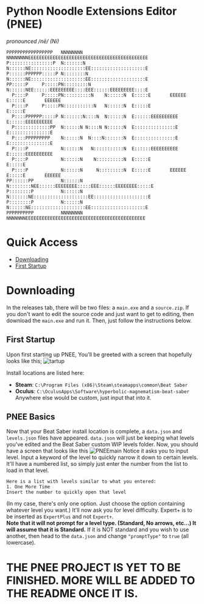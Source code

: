 # Python Noodle Extensions Editor (PNEE)
*pronounced /nē/ (Ni)*
```
PPPPPPPPPPPPPPPPP   NNNNNNNN        NNNNNNNNEEEEEEEEEEEEEEEEEEEEEEEEEEEEEEEEEEEEEEEEEEEE
P::::::::::::::::P  N:::::::N       N::::::NE::::::::::::::::::::EE::::::::::::::::::::E
P::::::PPPPPP:::::P N::::::::N      N::::::NE::::::::::::::::::::EE::::::::::::::::::::E
PP:::::P     P:::::PN:::::::::N     N::::::NEE::::::EEEEEEEEE::::EEE::::::EEEEEEEEE::::E
  P::::P     P:::::PN::::::::::N    N::::::N  E:::::E       EEEEEE  E:::::E       EEEEEE
  P::::P     P:::::PN:::::::::::N   N::::::N  E:::::E               E:::::E             
  P::::PPPPPP:::::P N:::::::N::::N  N::::::N  E::::::EEEEEEEEEE     E::::::EEEEEEEEEE   
  P:::::::::::::PP  N::::::N N::::N N::::::N  E:::::::::::::::E     E:::::::::::::::E   
  P::::PPPPPPPPP    N::::::N  N::::N:::::::N  E:::::::::::::::E     E:::::::::::::::E   
  P::::P            N::::::N   N:::::::::::N  E::::::EEEEEEEEEE     E::::::EEEEEEEEEE   
  P::::P            N::::::N    N::::::::::N  E:::::E               E:::::E             
  P::::P            N::::::N     N:::::::::N  E:::::E       EEEEEE  E:::::E       EEEEEE
PP::::::PP          N::::::N      N::::::::NEE::::::EEEEEEEE:::::EEE::::::EEEEEEEE:::::E
P::::::::P          N::::::N       N:::::::NE::::::::::::::::::::EE::::::::::::::::::::E
P::::::::P          N::::::N        N::::::NE::::::::::::::::::::EE::::::::::::::::::::E
PPPPPPPPPP          NNNNNNNN         NNNNNNNEEEEEEEEEEEEEEEEEEEEEEEEEEEEEEEEEEEEEEEEEEEE
```
# Quick Access
- [Downloading](#Downloading)
- [First Startup](#FirstStartup)
# Downloading
In the releases tab, there will be two files: a `main.exe` and a `source.zip`. If you don't want to edit the source code and just want to get to editing, then download the `main.exe` and run it. Then, just follow the instructions below.

## First Startup
Upon first starting up PNEE, You'll be greeted with a screen that hopefully looks like this;
![tartup](https://i.ibb.co/qFTT65L/First-Startup.png)

Install locations are listed here:
- **Steam**: `C:\Program Files (x86)\Steam\steamapps\common\Beat Saber`
- **Oculus**: `C:\OculusApps\Software\hyperbolic-magnematism-beat-saber`\
Anywhere else would be custom, just input that into it.

## PNEE Basics
Now that your Beat Saber install location is complete, a `data.json` and `levels.json` files have appeared. `data.json` will just be keeping what levels you've edited and the Beat Saber custom WIP levels folder. 
Now, you should have a screen that looks like this
![PNEEmain](https://i.ibb.co/Qbs1zBR/Intro-Screen.png)
Notice it asks you to input level. Input a keyword of the level to quickly narrow it down to certain levels. It'll have a numbered list, so simply just enter the number from the list to load in that level.
```
Here is a list with levels similar to what you entered:
1. One More Time 
Insert the number to quickly open that level

```
(In my case, there's only one option. Just choose the option containing whatever level you want.)
It'll now ask you for level difficulty. Expert+ is to be inserted as `ExpertPlus` and not `Expert+`. \
**Note that it will not prompt for a level type. (Standard, No arrows, etc...) It will assume that it is Standard.** If it is NOT standard and you wish to use another, then head to the `data.json` and change `"promptType"` to `true` (all lowercase). 

# THE PNEE PROJECT IS YET TO BE FINISHED. MORE WILL BE ADDED TO THE README ONCE IT IS.
